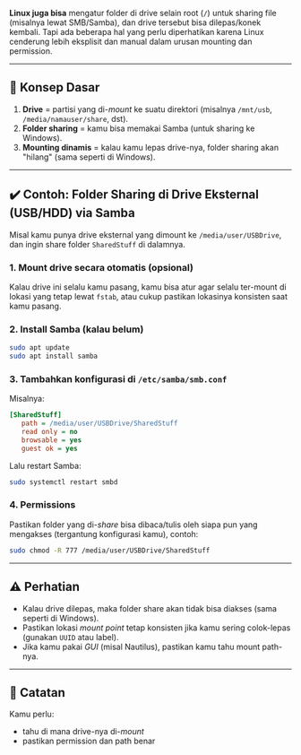 **Linux juga bisa** mengatur folder di drive selain root (`/`) untuk sharing file (misalnya lewat SMB/Samba), dan drive tersebut bisa dilepas/konek kembali. Tapi ada beberapa hal yang perlu diperhatikan karena Linux cenderung lebih eksplisit dan manual dalam urusan mounting dan permission.

---

## 📁 Konsep Dasar

1. **Drive** = partisi yang di-*mount* ke suatu direktori (misalnya `/mnt/usb`, `/media/namauser/share`, dst).
2. **Folder sharing** = kamu bisa memakai Samba (untuk sharing ke Windows).
3. **Mounting dinamis** = kalau kamu lepas drive-nya, folder sharing akan "hilang" (sama seperti di Windows).

---

## ✔️ Contoh: Folder Sharing di Drive Eksternal (USB/HDD) via Samba

Misal kamu punya drive eksternal yang dimount ke `/media/user/USBDrive`, dan ingin share folder `SharedStuff` di dalamnya.

### 1. Mount drive secara otomatis (opsional)

Kalau drive ini selalu kamu pasang, kamu bisa atur agar selalu ter-mount di lokasi yang tetap lewat `fstab`, atau cukup pastikan lokasinya konsisten saat kamu pasang.

### 2. Install Samba (kalau belum)

```bash
sudo apt update
sudo apt install samba
```

### 3. Tambahkan konfigurasi di `/etc/samba/smb.conf`

Misalnya:

```ini
[SharedStuff]
   path = /media/user/USBDrive/SharedStuff
   read only = no
   browsable = yes
   guest ok = yes
```

Lalu restart Samba:

```bash
sudo systemctl restart smbd
```

### 4. Permissions

Pastikan folder yang di-*share* bisa dibaca/tulis oleh siapa pun yang mengakses (tergantung konfigurasi kamu), contoh:

```bash
sudo chmod -R 777 /media/user/USBDrive/SharedStuff
```

---

## ⚠️ Perhatian

* Kalau drive dilepas, maka folder share akan tidak bisa diakses (sama seperti di Windows).
* Pastikan lokasi *mount point* tetap konsisten jika kamu sering colok-lepas (gunakan `UUID` atau label).
* Jika kamu pakai *GUI* (misal Nautilus), pastikan kamu tahu mount path-nya.

---

## 📌 Catatan

Kamu perlu:

* tahu di mana drive-nya di-*mount*
* pastikan permission dan path benar
